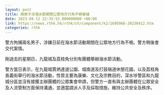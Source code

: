 ```yaml
---
layout: post
title: 兩男子涉潑水節期間公眾地方行為不檢被捕
date: 2023-04-12 22:35:52.000000000 +08:00
link: https://news.rthk.hk/rthk/ch/component/k2/1695968-20230412.htm
categories: rthk
---
```


警方拘捕兩名男子，涉嫌日前在潑水節活動期間在公眾地方行為不檢。警方稍後會交代案情。

剛過去的星期日，九龍城及荔枝角分別有團體舉辦潑水節活動。

警方當日表示，在九龍城賈炳達道公園、城南道及打鼓嶺道休憩花園，以及荔枝角長義街舉行的潑水節活動，性質主要為康樂、文化及宗教目的，深水埗警區和九龍城分區並沒有接獲主辦團體的公眾集會申請，但警方一直有與主辦團體在公眾安全及人流管制方面保持溝通，並適當調派人手及採取措施，維持公共安全及秩序。
